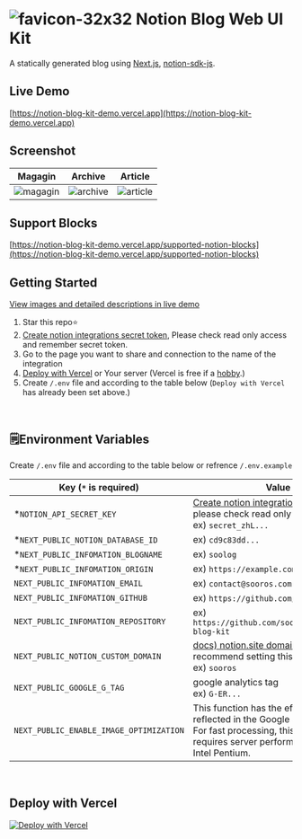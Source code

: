 # ![favicon-32x32](https://user-images.githubusercontent.com/74892930/230014114-ddbb901a-9cc6-4607-942b-0de153536ac5.png) Notion Blog Web UI Kit
A statically generated blog using [Next.js](https://github.com/vercel/next.js/), [notion-sdk-js](https://github.com/makenotion/notion-sdk-js).

## Live Demo
[https://notion-blog-kit-demo.vercel.app](https://notion-blog-kit-demo.vercel.app)

## Screenshot
| Magagin | Archive | Article | 
|--|--|--|
| <img alt="magagin" src="https://github.com/sooros5132/notion-blog-kit/assets/74892930/3b0b9ec4-bf26-4b0a-aca8-995482a4e7e9"> | <img alt="archive" src="https://github.com/sooros5132/notion-blog-kit/assets/74892930/b5d91818-bc67-43f6-822e-81f9d4b0b918"> | <img alt="article" src="https://github.com/sooros5132/notion-blog-kit/assets/74892930/46633aac-1c21-499b-a40b-17713537090c"> |

## Support Blocks
[https://notion-blog-kit-demo.vercel.app/supported-notion-blocks](https://notion-blog-kit-demo.vercel.app/supported-notion-blocks)
<br />

## Getting Started
[View images and detailed descriptions in live demo](https://notion-blog-kit-demo.vercel.app/notion-blog-kit-deploy-step)
1. Star this repo⭐️
2. [Create notion integrations secret token](https://www.notion.so/my-integrations), Please check read only access and remember secret token.
3. Go to the page you want to share and connection to the name of the integration
4. [Deploy with Vercel](https://vercel.com/new/clone?repository-url=https%3A%2F%2Fgithub.com%2Fsooros5132%2Fnotion-blog-kit&env=NOTION_API_SECRET_KEY,NEXT_PUBLIC_NOTION_DATABASE_ID,NEXT_PUBLIC_INFOMATION_BLOGNAME) or Your server (Vercel is free if a [hobby](https://vercel.com/pricing).)
5. Create `/.env` file and according to the table below (`Deploy with Vercel` has already been set above.)
<br />

## 🗒️Environment Variables
Create `/.env` file and according to the table below or refrence `/.env.example`

|Key (`*` is required)|Value|
|------|---|
|*`NOTION_API_SECRET_KEY`|[Create notion integration `secret token`](https://www.notion.so/my-integrations)<br />please check read only access<br />ex) `secret_zhL...`|
|*`NEXT_PUBLIC_NOTION_DATABASE_ID`|ex) `cd9c83dd...`|
|*`NEXT_PUBLIC_INFOMATION_BLOGNAME`|ex) `soolog`|
|*`NEXT_PUBLIC_INFOMATION_ORIGIN`|ex) `https://example.com`|
|`NEXT_PUBLIC_INFOMATION_EMAIL`|ex) `contact@sooros.com`|
|`NEXT_PUBLIC_INFOMATION_GITHUB`|ex) `https://github.com/sooros5132`|
|`NEXT_PUBLIC_INFOMATION_REPOSITORY`|ex) `https://github.com/sooros5132/notion-blog-kit`|
|`NEXT_PUBLIC_NOTION_CUSTOM_DOMAIN`|[docs) notion.site domain setting](https://www.notion.so/ko-kr/blog/personalize-public-pages)<br />recommend setting this variable.<br />ex) `sooros`|
|`NEXT_PUBLIC_GOOGLE_G_TAG`|google analytics tag<br />ex) `G-ER...`|
|`NEXT_PUBLIC_ENABLE_IMAGE_OPTIMIZATION`|This function has the effect of being reflected in the Google search ranking. For fast processing, this feature requires server performance as high as Intel Pentium.|
<br />

## Deploy with Vercel
[![Deploy with Vercel](https://vercel.com/button)](https://vercel.com/new/clone?repository-name=notion-blog-kit&repository-url=https%3A%2F%2Fgithub.com%2Fsooros5132%2Fnotion-blog-kit&project-name=Notion+Blog+Kit&env=NOTION_API_SECRET_KEY,NEXT_PUBLIC_NOTION_DATABASE_ID,NEXT_PUBLIC_INFOMATION_BLOGNAME,NEXT_PUBLIC_INFOMATION_ORIGIN&envLink=https%3A%2F%2Fgithub.com%2Fsooros5132%2Fnotion-blog-kit%2Fblob%2Fmain%2F.env.example)